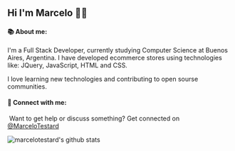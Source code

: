 ## Hi I'm Marcelo :man_technologist: 


#### :books: About me: 

I'm a Full Stack Developer, currently studying Computer Science at Buenos Aires, Argentina. I have developed ecommerce stores using technologies like: JQuery, JavaScript, HTML and CSS.

I love learning new technologies and contributing to open sourse communities.


#### :rocket: Connect with me:

 Want to get help or discuss something? Get connected on [@MarceloTestard](http://www.twitter.com/MarceloTestard)

![marcelotestard's github stats](https://github-readme-stats.vercel.app/api?username=marcelotestard&theme=synthwave)

